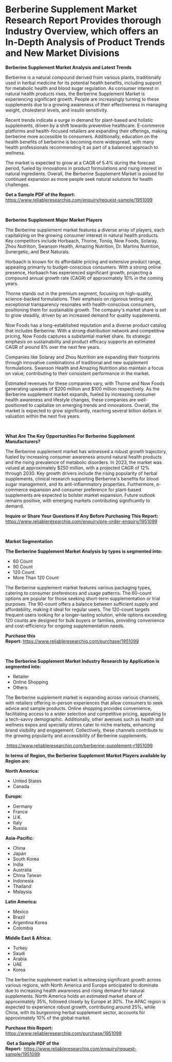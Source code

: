 <p><h1>Berberine Supplement Market Research Report Provides thorough Industry Overview, which offers an In-Depth Analysis of Product Trends and New Market Divisions</h1></p><p><strong>Berberine Supplement Market Analysis and Latest Trends</strong></p>
<p><p>Berberine is a natural compound derived from various plants, traditionally used in herbal medicine for its potential health benefits, including support for metabolic health and blood sugar regulation. As consumer interest in natural health products rises, the Berberine Supplement Market is experiencing significant growth. People are increasingly turning to these supplements due to a growing awareness of their effectiveness in managing weight, cholesterol levels, and insulin sensitivity.</p><p>Recent trends indicate a surge in demand for plant-based and holistic supplements, driven by a shift towards preventive healthcare. E-commerce platforms and health-focused retailers are expanding their offerings, making berberine more accessible to consumers. Additionally, education on the health benefits of berberine is becoming more widespread, with many health professionals recommending it as part of a balanced approach to wellness.</p><p>The market is expected to grow at a CAGR of 5.4% during the forecast period, fueled by innovations in product formulations and rising interest in natural ingredients. Overall, the Berberine Supplement Market is poised for continued expansion as more people seek natural solutions for health challenges.</p></p>
<p><strong>Get a Sample PDF of the Report:&nbsp;</strong> <a href="https://www.reliableresearchiq.com/enquiry/request-sample/1951099?utm_campaign=3138&utm_medium=2&utm_source=Github&utm_content=ia&utm_term=19042025&utm_id=berberine-supplement">https://www.reliableresearchiq.com/enquiry/request-sample/1951099</a></p>
<p>&nbsp;</p>
<p><strong>Berberine Supplement Major Market Players</strong></p>
<p><p>The Berberine supplement market features a diverse array of players, each capitalizing on the growing consumer interest in natural health products. Key competitors include Horbaach, Thorne, Toniiq, Now Foods, Solaray, Zhou Nutrition, Swanson Health, Amazing Nutrition, Dr. Martins Nutrition, Sunergetic, and Best Naturals. </p><p>Horbaach is known for its affordable pricing and extensive product range, appealing primarily to budget-conscious consumers. With a strong online presence, Horbaach has experienced significant growth, projecting a compound annual growth rate (CAGR) of approximately 10% in the coming years.</p><p>Thorne stands out in the premium segment, focusing on high-quality, science-backed formulations. Their emphasis on rigorous testing and exceptional transparency resonates with health-conscious consumers, positioning them for sustainable growth. The company's market share is set to grow steadily, driven by an increased demand for quality supplements.</p><p>Now Foods has a long-established reputation and a diverse product catalog that includes Berberine. With a strong distribution network and competitive pricing, Now Foods captures a substantial market share. Its strategic emphasis on sustainability and product efficacy supports an estimated CAGR of around 8% over the next few years.</p><p>Companies like Solaray and Zhou Nutrition are expanding their footprints through innovative combinations of traditional and new supplement formulations. Swanson Health and Amazing Nutrition also maintain a focus on value, contributing to their consistent performance in the market.</p><p>Estimated revenues for these companies vary, with Thorne and Now Foods generating upwards of $200 million and $100 million respectively. As the Berberine supplement market expands, fueled by increasing consumer health awareness and lifestyle changes, these companies are well-positioned to capitalize on emerging trends and innovations. Overall, the market is expected to grow significantly, reaching several billion dollars in valuation within the next five years.</p></p>
<p>&nbsp;</p>
<p><strong>What Are The Key Opportunities For Berberine Supplement Manufacturers?</strong></p>
<p><p>The Berberine supplement market has witnessed a robust growth trajectory, fueled by increasing consumer awareness around natural health products and the rising prevalence of metabolic disorders. In 2023, the market was valued at approximately $250 million, with a projected CAGR of 12% through 2030. Key growth drivers include the rising popularity of herbal supplements, clinical research supporting Berberine's benefits for blood sugar management, and its anti-inflammatory properties. Furthermore, e-commerce expansion and consumer preference for plant-based supplements are expected to bolster market expansion. Future outlook remains positive, with emerging markets contributing significantly to demand.</p></p>
<p><strong>Inquire or Share Your Questions If Any Before Purchasing This Report:</strong> <a href="https://www.reliableresearchiq.com/enquiry/pre-order-enquiry/1951099?utm_campaign=3138&utm_medium=2&utm_source=Github&utm_content=ia&utm_term=19042025&utm_id=berberine-supplement">https://www.reliableresearchiq.com/enquiry/pre-order-enquiry/1951099</a></p>
<p>&nbsp;</p>
<p><strong>Market Segmentation</strong></p>
<p><strong>The Berberine Supplement Market Analysis by types is segmented into:</strong></p>
<p><ul><li>60 Count</li><li>90 Count</li><li>120 Count</li><li>More Than 120 Count</li></ul></p>
<p><p>The Berberine supplement market features various packaging types, catering to consumer preferences and usage patterns. The 60-count options are popular for those seeking short-term supplementation or trial purposes. The 90-count offers a balance between sufficient supply and affordability, making it ideal for regular users. The 120-count targets frequent users looking for a longer-lasting solution, while options exceeding 120 counts are designed for bulk buyers or families, providing convenience and cost-efficiency for ongoing supplementation needs.</p></p>
<p><strong>Purchase this Report:&nbsp;</strong><a href="https://www.reliableresearchiq.com/purchase/1951099?utm_campaign=3138&utm_medium=2&utm_source=Github&utm_content=ia&utm_term=19042025&utm_id=berberine-supplement">https://www.reliableresearchiq.com/purchase/1951099</a></p>
<p>&nbsp;</p>
<p><strong>The Berberine Supplement Market Industry Research by Application is segmented into:</strong></p>
<p><ul><li>Retailer</li><li>Online Shopping</li><li>Others</li></ul></p>
<p><p>The Berberine supplement market is expanding across various channels, with retailers offering in-person experiences that allow consumers to seek advice and sample products. Online shopping provides convenience, facilitating access to a wider selection and competitive pricing, appealing to a tech-savvy demographic. Additionally, other avenues such as health and wellness expos and specialty stores cater to niche markets, enhancing brand visibility and engagement. Collectively, these channels contribute to the growing popularity and accessibility of Berberine supplements.</p></p>
<p><a href="https://www.reliableresearchiq.com/berberine-supplement-r1951099?utm_campaign=3138&utm_medium=2&utm_source=Github&utm_content=ia&utm_term=19042025&utm_id=berberine-supplement">&nbsp;https://www.reliableresearchiq.com/berberine-supplement-r1951099</a></p>
<p><strong>In terms of Region, the Berberine Supplement Market Players available by Region are:</strong></p>
<p>
    <p> <strong> North America: </strong>
        <ul>
            <li>United States</li>
            <li>Canada</li>
        </ul>
        </p> 
    <p> <strong> Europe: </strong>
        <ul>
            <li>Germany</li>
            <li>France</li>
            <li>U.K.</li>
            <li>Italy</li>
            <li>Russia</li>
        </ul>
        </p> 
    <p> <strong> Asia-Pacific: </strong>
        <ul>
            <li>China</li>
            <li>Japan</li>
            <li>South Korea</li>
            <li>India</li>
            <li>Australia</li>
            <li>China Taiwan</li>
            <li>Indonesia</li>
            <li>Thailand</li>
            <li>Malaysia</li>
        </ul>
        </p> 
    <p> <strong> Latin America: </strong>
        <ul>
            <li>Mexico</li>
            <li>Brazil</li>
            <li>Argentina Korea</li>
            <li>Colombia</li>
        </ul>
        </p> 
    <p> <strong> Middle East & Africa: </strong>
        <ul>
            <li>Turkey</li>
            <li>Saudi</li>
            <li>Arabia</li>
            <li>UAE</li>
            <li>Korea</li>
        </ul>
    </p>
    </p>
<p><p>The berberine supplement market is witnessing significant growth across various regions, with North America and Europe anticipated to dominate due to increasing health awareness and rising demand for natural supplements. North America holds an estimated market share of approximately 35%, followed closely by Europe at 30%. The APAC region is expected to experience robust growth, contributing around 25%, while China, with its burgeoning herbal supplement sector, accounts for approximately 10% of the global market.</p></p>
<p><strong>Purchase this Report: </strong><a href="https://www.reliableresearchiq.com/purchase/1951099?utm_campaign=3138&utm_medium=2&utm_source=Github&utm_content=ia&utm_term=19042025&utm_id=berberine-supplement">https://www.reliableresearchiq.com/purchase/1951099</a></p>
<p>&nbsp;<strong>Get a Sample PDF of the Report:&nbsp;&nbsp;</strong><a href="https://www.reliableresearchiq.com/enquiry/request-sample/1951099?utm_campaign=3138&utm_medium=2&utm_source=Github&utm_content=ia&utm_term=19042025&utm_id=berberine-supplement">https://www.reliableresearchiq.com/enquiry/request-sample/1951099</a></p>
<p><strong></strong></p>
<p><p></p><p></p><p></p></p>
